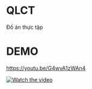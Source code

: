 # QLCT
Đồ án thực tập

# DEMO
https://youtu.be/G4wvA1zWAn4

[![Watch the video](https://i9.ytimg.com/vi/G4wvA1zWAn4/maxresdefault.jpg?time=1610987400000&sqp=CIjvloAG&rs=AOn4CLAxquwsKcyse4NWW161UvXj-sLQfQ)](https://youtu.be/G4wvA1zWAn4)
